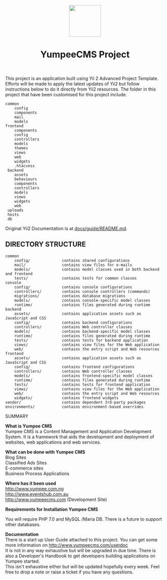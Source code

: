 <p align="center">
    <a href="http://www.yumpeecms.com" target="_blank">
        <img src="http://www.yumpeecms.com/uploads/223evp6ir0ll0gabvnnvqsubu1/15185238825a82d5ead96e01-68510255.png" height="100px">
    </a>
    <h1 align="center">YumpeeCMS Project</h1>
    <br>
</p>

This project is an application built using  Yii 2 Advanced Project Template. Efforts will be made to apply the latest updates of Yii2 but follow instructions below to do it directly from Yii2 resources. The folder in this project that have been customised for this project include. 
```
common
    config
    components
    mail
    models
frontend
    components
    config
    controllers
    models
    themes
    views
    web
    widgets
    .htaccess
 backend
    assets
    behaviours
    components
    controllers
    models
    views
    widgets
    web
 uploads
 hosts
 db
 ```


Original Yii2 Documentation is at [docs/guide/README.md](docs/guide/README.md).



DIRECTORY STRUCTURE
-------------------

```
common
    config/              contains shared configurations
    mail/                contains view files for e-mails
    models/              contains model classes used in both backend and frontend
    tests/               contains tests for common classes    
console
    config/              contains console configurations
    controllers/         contains console controllers (commands)
    migrations/          contains database migrations
    models/              contains console-specific model classes
    runtime/             contains files generated during runtime
backend
    assets/              contains application assets such as JavaScript and CSS
    config/              contains backend configurations
    controllers/         contains Web controller classes
    models/              contains backend-specific model classes
    runtime/             contains files generated during runtime
    tests/               contains tests for backend application    
    views/               contains view files for the Web application
    web/                 contains the entry script and Web resources
frontend
    assets/              contains application assets such as JavaScript and CSS
    config/              contains frontend configurations
    controllers/         contains Web controller classes
    models/              contains frontend-specific model classes
    runtime/             contains files generated during runtime
    tests/               contains tests for frontend application
    views/               contains view files for the Web application
    web/                 contains the entry script and Web resources
    widgets/             contains frontend widgets
vendor/                  contains dependent 3rd-party packages
environments/            contains environment-based overrides
```


SUMMARY

**What is Yumpee CMS**<br>
Yumpee CMS is a Content Management and Application Development System. It is a framework that aids the development and deployment of websites, web applications and web services.

**What can be done with Yumpee CMS**<br>
Blog Sites<br>
Classified Ads Sites<br>
E-commerce sites<br>
Business Process Applications<br>

**Where has it been used**<br>
http://www.yumpee.com.ng <br>
http://www.eventshub.com.au <br>
http://www.yumpeecms.com (Development Site)


**Requirements for Installation Yumpee CMS**

You  will require PHP 7.0 and MySQL /Maria DB. There is a future to support other databases.


**Documentation**
<br>
There is a start up User Guide attached to this project. You can get some more information on http://www.yumpeecms.com/userdoc <br>It is not in any way exhaustive but will be upgraded in due time. There is also a Developer's Handbook to get developers building applications on Yumpee started. <br>
This isn't exhaustive either but will be updated hopefully every week. Feel free to drop a note or raise a ticket if you have any questions. 

